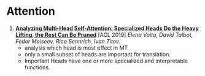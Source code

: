 # Attention

1. [**Analyzing Multi-Head Self-Attention: Specialized Heads Do the Heavy Lifting, the Rest Can Be Pruned**](https://github.com/iofu728/PaperRead/blob/master/paper/ML/Attention/AnalysisMultiHeadAttention.pdf) [ACL 2019] _Elena Voita, David Talbot, Fedor Moiseev, Rico Sennrich, Ivan Titov_.
   - analysis which head is most effect in MT
   - only a small subset of heads are important for translation.
   - Important Heads have one or more specialized and interpretable functions.
